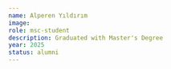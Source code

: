 ```yaml
---
name: Alperen Yıldırım
image: 
role: msc-student
description: Graduated with Master's Degree
year: 2025
status: alumni
---
```

